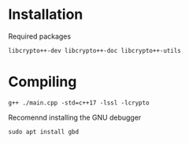# Installation
Required packages
```shell
libcrypto++-dev libcrypto++-doc libcrypto++-utils
```

# Compiling
```shell
g++ ./main.cpp -std=c++17 -lssl -lcrypto
```
Recomennd installing the GNU debugger 
```shell
sudo apt install gbd
```